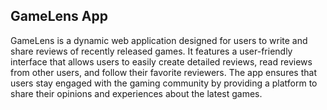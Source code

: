 ## GameLens App

GameLens is a dynamic web application designed for users to write and share reviews of recently released games. It features a user-friendly interface that allows users to easily create detailed reviews, read reviews from other users, and follow their favorite reviewers. The app ensures that users stay engaged with the gaming community by providing a platform to share their opinions and experiences about the latest games.
